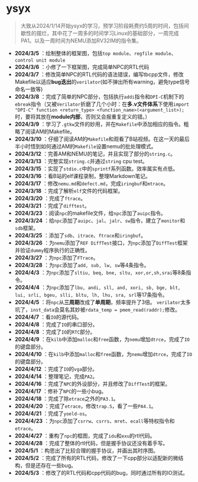 # ysyx

> 大致从2024/1/14开始ysyx的学习，预学习阶段耗费约5周的时间，包括间歇性的摆烂，其中花了一周多的时间学习Linux的基础部分，一周完成PA1。以及一周时间为NEMU添加RV32IM的指令集。



- **2024/3/5** ：绘制整体的框架图，包括`top module`、`regfile module`、`control unit module`
- **2024/3/6** ：小修了一下框架图，完成简单NPC的RTL代码
- **2024/3/7** ：修改简单NPC的RTL代码的语法错误，编写tbcpp文件，修改Makefile以适应**bug迭出**的`verilator`(如不弹出所有warning，避免type信号命名一致等)
- **2024/3/8** ：完成了简单的NPC部分，包括执行`addi`指令和`DPI-C`机制下的`ebreak`指令（又被`Verilator`折磨了几个小时：在**多.v文件体系**下使用`import "DPI-C" function <return_type> <function_name>(<argument_list>);`时，要将其放在**module内部**，否则又会报重复定义的错。）
- **2024/3/9** ：学习了`.gtkw`文件的妙用，并在`Makefile`中添加相应的指令。粗略了阅读AM的Makefile。
- **2024/3/10** ：仔细了阅读AM的`Makefile`和观看了B站视频。在这一天的最后半小时悟到如何通过AM的`Makefile`设置nemu的批处理模式。
- **2024/3/12** ：完善AM和NEMU的笔记，并且实现了部分的`string.c`。
- **2024/3/13** ：完整实现`string.c`并通过`string` cpu test。
- **2024/3/15** ：实现了`stdio.c`中的`sprintf`系列函数。效率属实有点低。
- **2024/3/16** ：看B站的elf课程录制，整理Markdown笔记。
- **2024/3/17** ：修改`nemu.md`和`defect.md`，完成`iringbuf`和`mtrace`。
- **2024/3/18** ：完成了解析`elf`文件的代码框架。
- **2024/3/20** ：完成了`ftrace`。
- **2024/3/21** ：完成了`difftest`。
- **2024/3/23** ：阅读`npc`的makefile文件，给`npc`添加了`auipc`指令。
- **2024/3/24** ：给`npc`添加了`auipc`、`jal`、`jalr`、`sw`指令，建立了`monitor`和`sdb`框架。
- **2024/3/25** ：添加了`sdb`、`itrace`、`ftrace`和`iringbuf`。
- **2024/3/26** ：为`nemu`添加了`REF DiffTest`接口，为`npc`添加了`DiffTest`框架并验证`dummy`程序执行的正确性。  
- **2024/3/27** ：为`npc`添加了`FTrace`。  
- **2024/3/28** ：为`npc`添加了`add, sub, lw, sw`等4条指令。  
- **2024/4/3** ：为`npc`添加了`sltiu, beq, bne, sltu, xor,or,sh,srai`等8条指令。  
- **2024/4/4** ：为`npc`添加了`lbu, andi, sll, and, xori, sb, bge, blt, lui, srli, bgeu, slli, bltu, lh, lhu, sra, srl`等17条指令。  
- **2024/4/5** ：将`npc`从**三周期**改成了**单周期**，频率提升了3倍。    `verilator`太多坑了，`inst_data`会莫名其妙被`rdata_temp = pmem_read(raddr);`修改。
- **2024/4/7** ：看`IO`的源代码。
- **2024/4/8** ：完成了`IO`的串口部分。
- **2024/4/8** ：完成了`IO`的`RTC`部分。
- **2024/4/9** ：在`kilb`中添加`malloc`和`free`函数，为`nemu`增加`dtrce`，完成了`IO`的键盘部分。
- **2024/4/10** ：在`kilb`中添加`malloc`和`free`函数，为`nemu`增加`dtrce`，完成了`IO`的键盘部分。
- **2024/4/12** ：完成了`IO`的`vga`部分。
- **2024/4/14** ：整理笔记，完成`PA2`。
- **2024/4/16** ：完成了`NPC`的外设部分，并且修改了`DiffTest`的框架。
- **2024/4/17** ：修补了`NPC`的一些小bug。
- **2024/4/18** ：完成了除`etrace`之外的`PA3.1`。
- **2024/4/20** ：完成了`etrace`，修改`trap.S`，看了一些`PA4.1`。
- **2024/4/21** ：完成了`yoeld-os`。
- **2024/4/23** ：为`npc`添加了`csrrw`、`csrrs`、`mret`、`ecall`等特权指令和`etrace`。
- **2024/4/27** ：重构了`npc`的框图，完成了`idu`和`exu`的rtl代码。
- **2024/4/28** ：完成了整体的rtl代码，但是握手协议还没有着手写。
- **2024/5/1** ：构思出了比较合理的握手协议，并画出其时序图。
- **2024/5/2** ：完成了所有的RTL代码，修改了一下cpp部分以适配新的微结构，但是还存在一些bug。
- **2024/5/3** ：修改了的RTL代码和cpp代码的bug，同时通过所有的IO测试。


